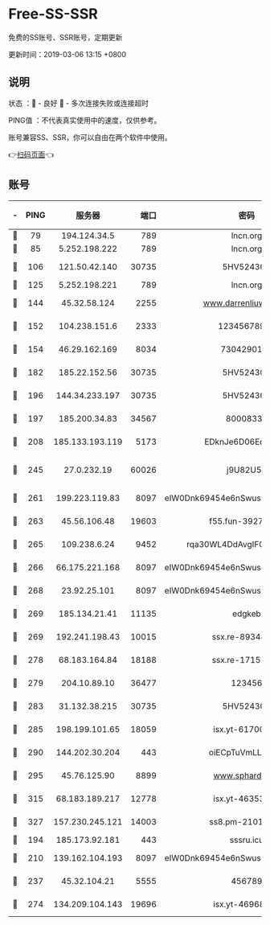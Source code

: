 # Free-SS-SSR

免费的SS账号、SSR账号，定期更新

更新时间：2019-03-06 13:15 +0800

## 说明

状态     ：🙂 - 良好 🙁 - 多次连接失败或连接超时

PING值   ：不代表真实使用中的速度，仅供参考。

账号兼容SS、SSR，你可以自由在两个软件中使用。

👉[扫码页面](https://liesauer.github.io/free-ss-ssr.github.io/)👈

## 账号

|-|PING|服务器|端口|密码|加密方式|区域|
|:----:|:----:|:-----:|-----:|:----:|:----:|:----:|
|🙂|79|194.124.34.5|789|lncn.org|rc4|JP|
|🙂|85|5.252.198.222|789|lncn.org|rc4|JP|
|🙂|106|121.50.42.140|30735|5HV52430C|aes-256-cfb|JP|
|🙂|125|5.252.198.221|789|lncn.org|rc4|JP|
|🙂|144|45.32.58.124|2255|www.darrenliuwei.com|aes-256-cfb|JP|
|🙂|152|104.238.151.6|2333|12345678900|aes-256-cfb|JP|
|🙂|154|46.29.162.169|8034|7304290167|aes-256-cfb|RU|
|🙂|182|185.22.152.56|30735|5HV52430C|aes-256-cfb|RU|
|🙂|196|144.34.233.197|30735|5HV52430C|aes-256-cfb|US|
|🙂|197|185.200.34.83|34567|80008331|aes-256-cfb|US|
|🙂|208|185.133.193.119|5173|EDknJe6D06EoWDaw|aes-256-cfb|US|
|🙂|245|27.0.232.19|60026|j9U82U53|xchacha20-ietf-poly1305|HK|
|🙂|261|199.223.119.83|8097|eIW0Dnk69454e6nSwuspv9DmS201tQ0D|aes-256-cfb|US|
|🙂|263|45.56.106.48|19603|f55.fun-39271360|aes-256-cfb|US|
|🙂|265|109.238.6.24|9452|rqa30WL4DdAvgIFG6Fs3znzTa|aes-256-cfb|FR|
|🙂|266|66.175.221.168|8097|eIW0Dnk69454e6nSwuspv9DmS201tQ0D|aes-256-cfb|US|
|🙂|268|23.92.25.101|8097|eIW0Dnk69454e6nSwuspv9DmS201tQ0D|aes-256-cfb|US|
|🙂|269|185.134.21.41|11135|edgkeb|aes-256-cfb|GB|
|🙂|269|192.241.198.43|10015|ssx.re-89348250|aes-256-cfb|US|
|🙂|278|68.183.164.84|18188|ssx.re-17151822|aes-256-cfb|US|
|🙂|279|204.10.89.10|36477|123456|aes-256-cfb|US|
|🙂|283|31.132.38.215|30735|5HV52430C|aes-256-cfb|US|
|🙂|285|198.199.101.65|18059|isx.yt-61700807|aes-256-cfb|US|
|🙂|290|144.202.30.204|443|oiECpTuVmLLxk4Ts|aes-256-cfb|US|
|🙂|295|45.76.125.90|8899|www.sphard.com|aes-256-cfb|JP|
|🙂|315|68.183.189.217|12778|isx.yt-46353039|aes-256-cfb|SG|
|🙂|327|157.230.245.121|14003|ss8.pm-21010216|aes-256-cfb|SG|
|🙂|194|185.173.92.181|443|sssru.icu|rc4-md5|RU|
|🙂|210|139.162.104.193|8097|eIW0Dnk69454e6nSwuspv9DmS201tQ0D|aes-256-cfb|JP|
|🙂|237|45.32.104.21|5555|456789|aes-256-cfb|SG|
|🙂|274|134.209.104.143|19696|isx.yt-46968452|aes-256-cfb|SG|
